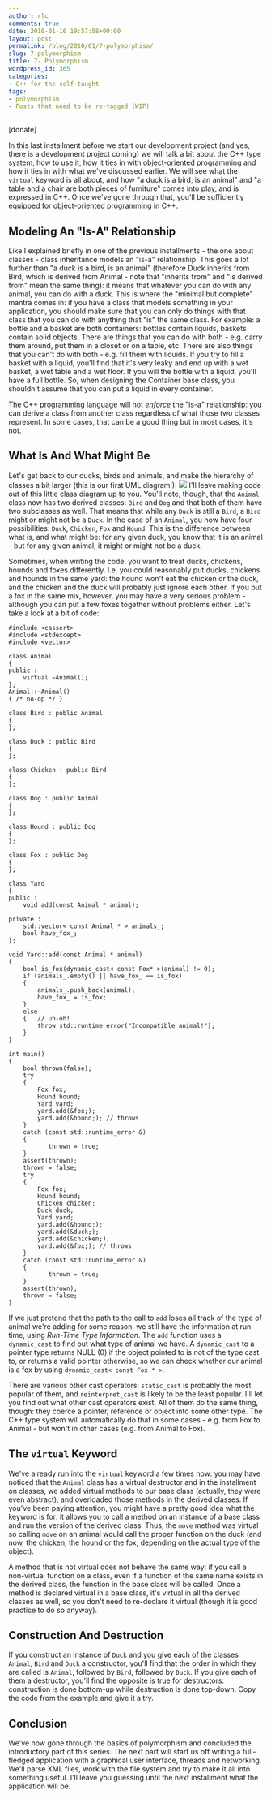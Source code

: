 ```yaml
---
author: rlc
comments: true
date: 2010-01-16 19:57:58+00:00
layout: post
permalink: /blog/2010/01/7-polymorphism/
slug: 7-polymorphism
title: 7- Polymorphism
wordpress_id: 365
categories:
- C++ for the self-taught
tags:
- polymorphism
- Posts that need to be re-tagged (WIP)
---
```


[donate]

In this last installment before we start our development project (and yes, there is a development project coming) we will talk a bit about the C++ type system, how to use it, how it ties in with object-oriented programming and how it ties in with what we've discussed earlier. We will see what the `virtual` keyword is all about, and how "a duck is a bird, is an animal" and "a table and a chair are both pieces of furniture" comes into play, and is expressed in C++. Once we've gone through that, you'll be sufficiently equipped for object-oriented programming in C++.
<!--more-->


## Modeling An "Is-A" Relationship


Like I explained briefly in one of the previous installments - the one about classes - class inheritance models an "is-a" relationship. This goes a lot further than "a duck is a bird, is an animal" (therefore Duck inherits from Bird, which is derived from Animal - note that "inherits from" and "is derived from" mean the same thing): it means that whatever you can do with any animal, you can do with a duck. This is where the "minimal but complete" mantra comes in: if you have a class that models something in your application, you should make sure that you can only do things with that class that you can do with anything that "is" the same class. For example: a bottle and a basket are both containers: bottles contain liquids, baskets contain solid objects. There are things that you can do with both - e.g. carry them around, put them in a closet or on a table, etc. There are also things that you can't do with both - e.g. fill them with liquids. If you try to fill a basket with a liquid, you'll find that it's very leaky and end up with a wet basket, a wet table and a wet floor. If you will the bottle with a liquid, you'll have a full bottle. So, when designing the Container base class, you shouldn't assume that you can put a liquid in every container.

The C++ programming language will not _enforce_ the "is-a" relationship: you can derive a class from another class regardless of what those two classes represent. In some cases, that can be a good thing but in most cases, it's not.



## What Is And What Might Be


Let's get back to our ducks, birds and animals, and make the hierarchy of classes a bit larger (this is our first UML diagram!):
![](/assets/diagram.png)
I'll leave making code out of this little class diagram up to you. You'll note, though, that the `Animal` class now has two derived classes: `Bird` and `Dog` and that both of them have two subclasses as well. That means that while any `Duck` is still a `Bird`, a `Bird` might or might not be a `Duck`. In the case of an `Animal`, you now have four possibilities: `Duck`, `Chicken`, `Fox` and `Hound`. This is the difference between what is, and what might be: for any given duck, you know that it is an animal - but for any given animal, it might or might not be a duck.

Sometimes, when writing the code, you want to treat ducks, chickens, hounds and foxes differently. I.e. you could reasonably put ducks, chickens and hounds in the same yard: the hound won't eat the chicken or the duck, and the chicken and the duck will probably just ignore each other. If you put a fox in the same mix, however, you may have a very serious problem - although you can put a few foxes together without problems either. Let's take a look at a bit of code: 
    
    #include <cassert>
    #include <stdexcept>
    #include <vector>
    
    class Animal
    {
    public :
    	virtual ~Animal();
    };
    Animal::~Animal()
    { /* no-op */ }
    
    class Bird : public Animal
    {
    };
    
    class Duck : public Bird
    {
    };
    
    class Chicken : public Bird
    {
    };
    
    class Dog : public Animal
    {
    };
    
    class Hound : public Dog
    {
    };
    
    class Fox : public Dog
    {
    };
    
    class Yard
    {
    public :
    	void add(const Animal * animal);
    
    private :
    	std::vector< const Animal * > animals_;
    	bool have_fox_;
    };
    
    void Yard::add(const Animal * animal)
    {
    	bool is_fox(dynamic_cast< const Fox* >(animal) != 0);
    	if (animals_.empty() || have_fox_ == is_fox)
    	{
    		animals_.push_back(animal);
    		have_fox_ = is_fox;
    	}
    	else
    	{	// uh-oh!
    		throw std::runtime_error("Incompatible animal!");
    	}
    }
    
    int main()
    {
    	bool thrown(false);
    	try
    	{
    		Fox fox;
    		Hound hound;
    		Yard yard;
    		yard.add(&fox;);
    		yard.add(&hound;); // throws
    	}
    	catch (const std::runtime_error &)
    	{
    	       thrown = true;
    	}
    	assert(thrown);
    	thrown = false;
    	try
    	{
    		Fox fox;
    		Hound hound;
    		Chicken chicken;
    		Duck duck;
    		Yard yard;
    		yard.add(&hound;);
    		yard.add(&duck;);
    		yard.add(&chicken;);
    		yard.add(&fox;); // throws
    	}
    	catch (const std::runtime_error &)
    	{
    	       thrown = true;
    	}
    	assert(thrown);
    	thrown = false;
    }

If we just pretend that the path to the call to `add` loses all track of the type of animal we're adding for some reason, we still have the information at run-time, using _Run-Time Type Information_. The `add` function uses a `dynamic_cast` to find out what type of animal we have. A `dynamic_cast` to a pointer type returns NULL (0) if the object pointed to is not of the type cast to, or returns a valid pointer otherwise, so we can check whether our animal is a fox by using `dynamic_cast< const Fox * >`.

There are various other cast operators: `static_cast` is probably the most popular of them, and `reinterpret_cast` is likely to be the least popular. I'll let you find out what other cast operators exist. All of them do the same thing, though: they coerce a pointer, reference or object into some other type. The C++ type system will automatically do that in some cases - e.g. from Fox to Animal - but won't in other cases (e.g. from Animal to Fox).



## The `virtual` Keyword


We've already run into the `virtual` keyword a few times now: you may have noticed that the `Animal` class has a virtual destructor and in the installment on classes, we added virtual methods to our base class (actually, they were even abstract), and overloaded those methods in the derived classes. If you've been paying attention, you might have a pretty good idea what the keyword is for: it allows you to call a method on an instance of a base class and run the version of the derived class. Thus, the `move` method was virtual so calling `move` on an animal would call the proper function on the duck (and now, the chicken, the hound or the fox, depending on the actual type of the object).

A method that is not virtual does not behave the same way: if you call a non-virtual function on a class, even if a function of the same name exists in the derived class, the function in the base class will be called. Once a method is declared virtual in a base class, it's virtual in all the derived classes as well, so you don't need to re-declare it virtual (though it is good practice to do so anyway).



## Construction And Destruction


If you construct an instance of `Duck` and you give each of the classes `Animal`, `Bird` and `Duck` a constructor, you'll find that the order in which they are called is `Animal`, followed by `Bird`, followed by `Duck`. If you give each of them a destructor, you'll find the opposite is true for destructors: construction is done bottom-up while destruction is done top-down. Copy the code from the example and give it a try.



## Conclusion


We've now gone through the basics of polymorphism and concluded the introductory part of this series. The next part will start us off writing a full-fledged application with a graphical user interface, threads and networking. We'll parse XML files, work with the file system and try to make it all into something useful. I'll leave you guessing until the next installment what the application will be.
